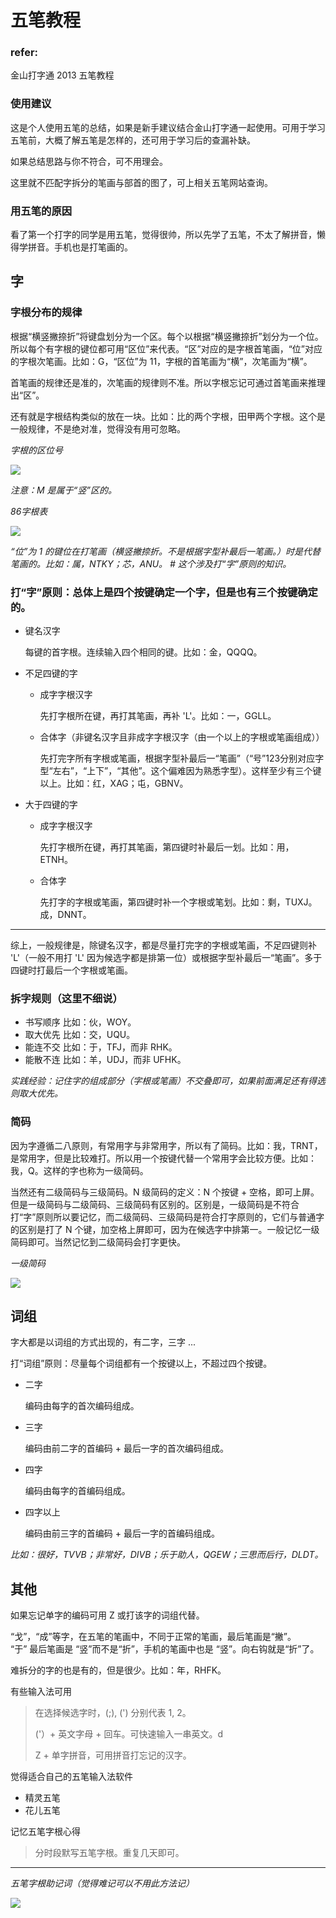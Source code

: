 # 五笔教程

### refer:
金山打字通 2013 五笔教程
    
### 使用建议

这是个人使用五笔的总结，如果是新手建议结合金山打字通一起使用。可用于学习五笔前，大概了解五笔是怎样的，还可用于学习后的查漏补缺。

如果总结思路与你不符合，可不用理会。

这里就不匹配字拆分的笔画与部首的图了，可上相关五笔网站查询。

### 用五笔的原因
看了第一个打字的同学是用五笔，觉得很帅，所以先学了五笔，不太了解拼音，懒得学拼音。手机也是打笔画的。

## 字

### 字根分布的规律

根据“横竖撇捺折”将键盘划分为一个区。每个以根据“横竖撇捺折”划分为一个位。所以每个有字根的键位都可用“区位”来代表。“区”对应的是字根首笔画，“位”对应的字根次笔画。比如：G，“区位”为 11，字根的首笔画为“横”，次笔画为“横”。

首笔画的规律还是准的，次笔画的规律则不准。所以字根忘记可通过首笔画来推理出“区”。

还有就是字根结构类似的放在一块。比如：比的两个字根，田甲两个字根。这个是一般规律，不是绝对准，觉得没有用可忽略。

*字根的区位号*

![](./字根的区位号.png)

*注意：M 是属于“竖”区的。*

*86字根表*

![](.\86字根表.png)

*“位”为 1 的键位在打笔画（横竖撇捺折。不是根据字型补最后一笔画。）时是代替笔画的。比如：属，NTKY；芯，ANU。    # 这个涉及打“字”原则的知识。*

### 打“字”原则：总体上是四个按键确定一个字，但是也有三个按键确定的。

- 键名汉字

	每键的首字根。连续输入四个相同的键。比如：金，QQQQ。

- 不足四键的字

    - 成字字根汉字
    
        先打字根所在键，再打其笔画，再补 'L'。比如：一，GGLL。
    
    - 合体字（非键名汉字且非成字字根汉字（由一个以上的字根或笔画组成））
    
    	先打完字所有字根或笔画，根据字型补最后一“笔画”（“号”123分别对应字型“左右”，“上下”，“其他”。这个偏难因为熟悉字型）。这样至少有三个键以上。比如：红，XAG；屯，GBNV。

- 大于四键的字

    - 成字字根汉字

        先打字根所在键，再打其笔画，第四键时补最后一划。比如：用，ETNH。

    - 合体字

        先打字的字根或笔画，第四键时补一个字根或笔划。比如：剩，TUXJ。成，DNNT。

---

综上，一般规律是，除键名汉字，都是尽量打完字的字根或笔画，不足四键则补 'L'（一般不用打 'L' 因为候选字都是排第一位）或根据字型补最后一“笔画”。多于四键时打最后一个字根或笔画。

### 拆字规则（这里不细说）

- 书写顺序
	比如：伙，WOY。
- 取大优先
	比如：交，UQU。
- 能连不交
	比如：于，TFJ，而非 RHK。
- 能散不连
	比如：羊，UDJ，而非 UFHK。
                

*实践经验：记住字的组成部分（字根或笔画）不交叠即可，如果前面满足还有得选则取大优先。*
            

### 简码

因为字遵循二八原则，有常用字与非常用字，所以有了简码。比如：我，TRNT，是常用字，但是比较难打。所以用一个按键代替一个常用字会比较方便。比如：我，Q。这样的字也称为一级简码。

当然还有二级简码与三级简码。N 级简码的定义：N 个按键 + 空格，即可上屏。但是一级简码与二级简码、三级简码有区别的。区别是，一级简码是不符合打“字”原则所以要记忆，而二级简码、三级简码是符合打字原则的，它们与普通字的区别是打了 N 个键，加空格上屏即可，因为在候选字中排第一。一般记忆一级简码即可。当然记忆到二级简码会打字更快。

*一级简码*

![](.\一级简码.jpg)

## 词组

字大都是以词组的方式出现的，有二字，三字 ... 
        
打“词组”原则：尽量每个词组都有一个按键以上，不超过四个按键。

- 二字

	编码由每字的首次编码组成。
	
- 三字

	编码由前二字的首编码 + 最后一字的首次编码组成。
	
- 四字

	编码由每字的首编码组成。
	
- 四字以上

	编码由前三字的首编码 + 最后一字的首编码组成。

*比如：很好，TVVB；非常好，DIVB；乐于助人，QGEW；三思而后行，DLDT。*

## 其他

如果忘记单字的编码可用 Z 或打该字的词组代替。

“戈”，“成”等字，在五笔的笔画中，不同于正常的笔画，最后笔画是“撇”。  
“于” 最后笔画是 “竖”而不是“折”，手机的笔画中也是 “竖”。向右钩就是“折”了。

难拆分的字的也是有的，但是很少。比如：年，RHFK。

有些输入法可用

> 在选择候选字时，(;), (') 分别代表 1, 2。
> 
> ('）+ 英文字母 + 回车。可快速输入一串英文。d
> 
> Z + 单字拼音，可用拼音打忘记的汉字。


觉得适合自己的五笔输入法软件
- 精灵五笔
- 花儿五笔
            

记忆五笔字根心得

> 分时段默写五笔字根。重复几天即可。

---

*五笔字根助记词（觉得难记可以不用此方法记）*

![](./五笔字根助记词.png)


